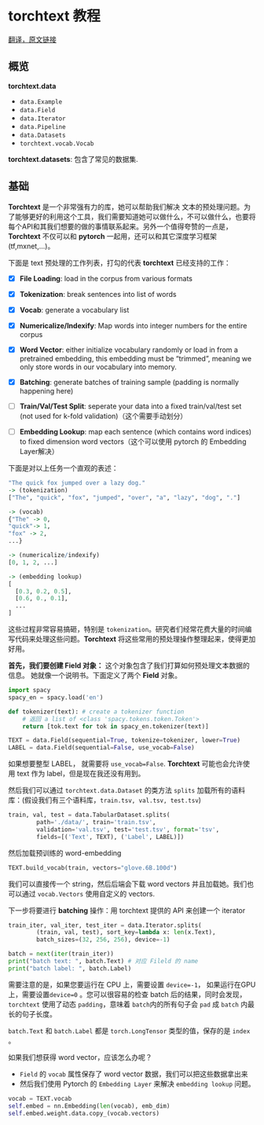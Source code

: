 # torchtext 教程

[翻译，原文链接](http://anie.me/On-Torchtext/)

## 概览

**torchtext.data**

* `data.Example`
* `data.Field`
* `data.Iterator`
* `data.Pipeline`
* `data.Datasets`
* `torchtext.vocab.Vocab`



**torchtext.datasets**: 包含了常见的数据集.





## 基础

**Torchtext** 是一个非常强有力的库，她可以帮助我们解决 文本的预处理问题。为了能够更好的利用这个工具，我们需要知道她可以做什么，不可以做什么，也要将每个API和其我们想要的做的事情联系起来。另外一个值得夸赞的一点是，**Torchtext** 不仅可以和 **pytorch** 一起用，还可以和其它深度学习框架(tf,mxnet,...)。

下面是 text 预处理的工作列表，打勾的代表 **torchtext** 已经支持的工作：

- [x] **File Loading**: load in the corpus from various formats
- [x] **Tokenization**: break sentences into list of words
- [x] **Vocab**: generate a vocabulary list
- [x] **Numericalize/Indexify**: Map words into integer numbers for the entire corpus
- [x] **Word Vector**: either initialize vocabulary randomly or load in from a pretrained embedding, this embedding must be “trimmed”, meaning we only store words in our vocabulary into memory.
- [x] **Batching**: generate batches of training sample (padding is normally happening here)
- [ ] **Train/Val/Test Split**: seperate your data into a fixed train/val/test set (not used for k-fold validation)（这个需要手动划分）
- [ ] **Embedding Lookup**: map each sentence (which contains word indices) to fixed dimension word vectors（这个可以使用 pytorch 的 Embedding Layer解决）



下面是对以上任务一个直观的表述：

```R
"The quick fox jumped over a lazy dog."
-> (tokenization)
["The", "quick", "fox", "jumped", "over", "a", "lazy", "dog", "."]

-> (vocab)
{"The" -> 0, 
"quick"-> 1, 
"fox" -> 2,
...}

-> (numericalize/indexify)
[0, 1, 2, ...]

-> (embedding lookup)
[
  [0.3, 0.2, 0.5],
  [0.6, 0., 0.1],
  ...
]
```

这些过程非常容易搞砸，特别是 `tokenization`。研究者们经常花费大量的时间编写代码来处理这些问题。**Torchtext** 将这些常用的预处理操作整理起来，使得更加好用。



**首先，我们要创建 Field 对象：** 这个对象包含了我们打算如何预处理文本数据的信息。 她就像一个说明书。下面定义了两个 **Field** 对象。

```python
import spacy
spacy_en = spacy.load('en')

def tokenizer(text): # create a tokenizer function
    # 返回 a list of <class 'spacy.tokens.token.Token'>
    return [tok.text for tok in spacy_en.tokenizer(text)]

TEXT = data.Field(sequential=True, tokenize=tokenizer, lower=True)
LABEL = data.Field(sequential=False, use_vocab=False)
```

如果想要整型 LABEL， 就需要将 `use_vocab=False`. **Torchtext** 可能也会允许使用 text 作为 label，但是现在我还没有用到。



然后我们可以通过 `torchtext.data.Dataset` 的类方法 `splits` 加载所有的语料库：(假设我们有三个语料库，`train.tsv, val.tsv, test.tsv`)

```python
train, val, test = data.TabularDataset.splits(
        path='./data/', train='train.tsv',
        validation='val.tsv', test='test.tsv', format='tsv',
        fields=[('Text', TEXT), ('Label', LABEL)])
```



然后加载预训练的 word-embedding

```python
TEXT.build_vocab(train, vectors="glove.6B.100d")
```

我们可以直接传一个 string，然后后端会下载 word vectors 并且加载她。我们也可以通过 `vocab.Vectors` 使用自定义的 vectors. 



下一步将要进行 **batching** 操作：用 torchtext 提供的 API 来创建一个 iterator

```python
train_iter, val_iter, test_iter = data.Iterator.splits(
        (train, val, test), sort_key=lambda x: len(x.Text),
        batch_sizes=(32, 256, 256), device=-1)

batch = next(iter(train_iter))
print("batch text: ", batch.Text) # 对应 Fileld 的 name
print("batch label: ", batch.Label)
```

需要注意的是，如果您要运行在 CPU 上，需要设置 `device=-1`， 如果运行在GPU 上，需要设置`device=0` 。您可以很容易的检查 batch 后的结果，同时会发现，`torchtext` 使用了动态 `padding`，意味着 `batch`内的所有句子会 `pad` 成 `batch` 内最长的句子长度。

`batch.Text` 和 `batch.Label` 都是 `torch.LongTensor` 类型的值，保存的是 `index` 。

如果我们想获得 word vector，应该怎么办呢？ 

* `Field` 的 `vocab` 属性保存了 word vector 数据，我们可以把这些数据拿出来
* 然后我们使用 Pytorch 的 `Embedding Layer` 来解决 `embedding lookup` 问题。 

```python
vocab = TEXT.vocab
self.embed = nn.Embedding(len(vocab), emb_dim)
self.embed.weight.data.copy_(vocab.vectors)
```





